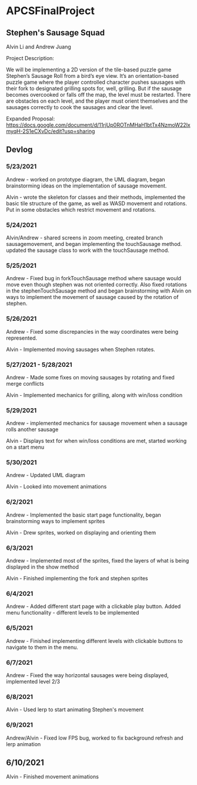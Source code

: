 # APCSFinalProject
## Stephen's Sausage Squad

Alvin Li and Andrew Juang

Project Description:

We will be implementing a 2D version of the tile-based puzzle game Stephen’s Sausage Roll from a bird’s eye view. It’s an orientation-based puzzle game where the player controlled character pushes sausages with their fork to designated grilling spots for, well, grilling. But if the sausage becomes overcooked or falls off the map, the level must be restarted. There are obstacles on each level, and the player must orient themselves and the sausages correctly to cook the sausages and clear the level.


Expanded Proposal:
https://docs.google.com/document/d/11rjUp0ROTnMHaH1btTx4NzmoW22lxmyqH-2S1eCXvDc/edit?usp=sharing

## Devlog

### 5/23/2021
Andrew - worked on prototype diagram, the UML diagram, began brainstorming ideas on the implementation of sausage movement. 

Alvin - wrote the skeleton for classes and their methods, implemented the basic tile structure of the game, as well as WASD movement and rotations. Put in some obstacles which restrict movement and rotations.

### 5/24/2021
Alvin/Andrew - shared screens in zoom meeting, created branch sausagemovement, and began implementing the touchSausage method. updated the sausage class to work with the touchSausage method. 

### 5/25/2021
Andrew - Fixed bug in forkTouchSausage method where sausage would move even though stephen was not oriented correctly. Also fixed rotations in the stephenTouchSausage method and began brainstorming with Alvin on ways to implement the movement of sausage caused by the rotation of stephen. 

### 5/26/2021
Andrew - Fixed some discrepancies in the way coordinates were being represented.

Alvin - Implemented moving sausages when Stephen rotates.

### 5/27/2021 - 5/28/2021
Andrew - Made some fixes on moving sausages by rotating and fixed merge conflicts

Alvin - Implemented mechanics for grilling, along with win/loss condition

### 5/29/2021
Andrew - implemented mechanics for sausage movement when a sausage rolls another sausage

Alvin - Displays text for when win/loss conditions are met, started working on a start menu

### 5/30/2021
Andrew - Updated UML diagram 

Alvin - Looked into movement animations 

### 6/2/2021
Andrew - Implemented the basic start page functionality, began brainstorming ways to implement sprites 

Alvin - Drew sprites, worked on displaying and orienting them

### 6/3/2021
Andrew - Implemented most of the sprites, fixed the layers of what is being displayed in the show method

Alvin - Finished implementing the fork and stephen sprites

### 6/4/2021
Andrew - Added different start page with a clickable play button. Added menu functionality - different levels to be implemented 

### 6/5/2021
Andrew - Finished implementing different levels with clickable buttons to navigate to them in the menu. 

### 6/7/2021
Andrew - Fixed the way horizontal sausages were being displayed, implemented level 2/3

### 6/8/2021
Alvin - Used lerp to start animating Stephen's movement

### 6/9/2021
Andrew/Alvin - Fixed low FPS bug, worked to fix background refresh and lerp animation 

## 6/10/2021
Alvin - Finished movement animations
